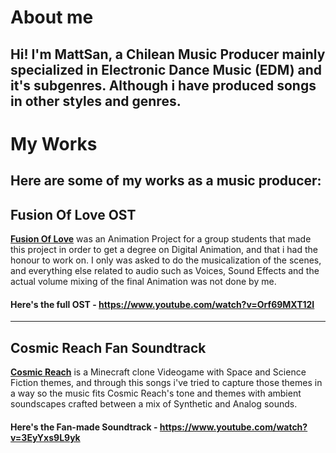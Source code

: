 # About me
Hi! I'm MattSan, a Chilean Music Producer mainly specialized in Electronic Dance Music (EDM) and it's subgenres.
Although i have produced songs in other styles and genres.
---
# My Works
Here are some of my works as a music producer:
---
## Fusion Of Love OST
[**Fusion Of Love**](https://www.youtube.com/watch?v=QRORSil5bcg&t=0s) was an Animation Project for a group students that made this project in order to get a degree on Digital Animation, and that i had the honour to work on.
I only was asked to do the musicalization of the scenes, and everything else related to audio such as Voices, Sound Effects and the actual volume mixing of the final Animation was not done by me.

#### Here's the full OST - https://www.youtube.com/watch?v=Orf69MXT12I
---
## Cosmic Reach Fan Soundtrack
[**Cosmic Reach**](https://finalforeach.itch.io/cosmic-reach) is a Minecraft clone Videogame with Space and Science Fiction themes, and through this songs i've tried to capture those themes in a way so the music fits Cosmic Reach's tone and themes with ambient soundscapes crafted between a mix of Synthetic and Analog sounds.

#### Here's the Fan-made Soundtrack - https://www.youtube.com/watch?v=3EyYxs9L9yk
